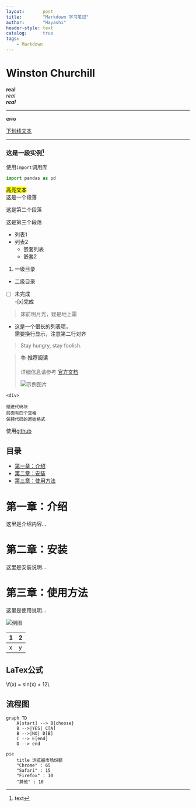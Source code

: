 ```yaml
---
layout:       post
title:        "Markdown 学习笔记"
author:       "Hayashi"
header-style: text
catalog:      true
tags:
    - Markdown
---
```


# Winston Churchill
**real**  
*real*  
***real***  

---  
~~erro~~  

<u>下划线文本</u>  

---  
### 这是一段实例[^文本]
[^文本]:text  


使用`import`调用库

```py
import pandas as pd
```

<mark>高亮文本</mark>  
这是一个段落

这是第二个段落

这是第三个段落

- 列表1  
- 列表2
  - 嵌套列表
  - 嵌套2  

1.  一级目录  
  - 二级目录  

-[ ] 未完成  
-[x]完成  

>床前明月光，疑是地上霜  

- 这是一个很长的列表项，  
  需要换行显示，注意第二行对齐

>Stay hungry,
>stay foolish.  


> &#x1f4da; **推荐阅读**
> 
> 详细信息请参考 [官方文档](https://example.com)
> 
> ![示例图片](./images/example.png)


`<div>`

	缩进代码块
	前面有四个空格
	保持代码的原始格式

使用[github](https://www.github.com, 'github')

## 目录
- [第一章：介绍](#第一章:介绍)
- [第二章：安装](#第二章安装)
- [第三章：使用方法](#第三章使用方法)

# 第一章：介绍
这里是介绍内容...

# 第二章：安装
这里是安装说明...

# 第三章：使用方法
这里是使用说明...  

![例图](.\collections\杂项\微信图片_20230705202041.jpg)

|1|2|
|---|---|
|x|y|

## LaTex公式
\f(x) = sin(x) + 12\


## 流程图
```mermaid
graph TD
	A[start] --> B{choose}
	B -->|YES| C[A]
	B -->|NO| D[B]
	C --> E[end]
	D --> end
```

```mermaid
pie
    title 浏览器市场份额
    "Chrome" : 65
    "Safari" : 15
    "Firefox" : 10
    "其他" : 10
```
